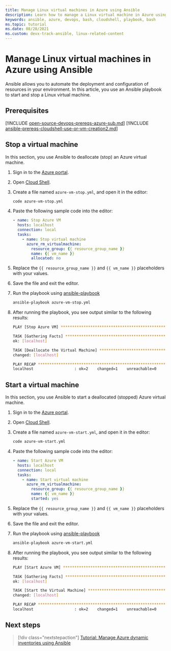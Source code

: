 ```yaml
---
title: Manage Linux virtual machines in Azure using Ansible 
description: Learn how to manage a Linux virtual machine in Azure using Ansible
keywords: ansible, azure, devops, bash, cloudshell, playbook, bash
ms.topic: tutorial
ms.date: 08/28/2021
ms.custom: devx-track-ansible, linux-related-content
---
```


# Manage Linux virtual machines in Azure using Ansible

Ansible allows you to automate the deployment and configuration of resources in your environment. In this article, you use an Ansible playbook to start and stop a Linux virtual machine. 

## Prerequisites

[!INCLUDE [open-source-devops-prereqs-azure-sub.md](../includes/open-source-devops-prereqs-azure-subscription.md)]
[!INCLUDE [ansible-prereqs-cloudshell-use-or-vm-creation2.md](includes/ansible-prereqs-cloudshell-use-or-vm-creation2.md)]

## Stop a virtual machine

In this section, you use Ansible to deallocate (stop) an Azure virtual machine.

1. Sign in to the [Azure portal](https://go.microsoft.com/fwlink/p/?LinkID=525040).

1. Open [Cloud Shell](/azure/cloud-shell/overview).

1. Create a file named `azure-vm-stop.yml`, and open it in the editor:

    ```bash
    code azure-vm-stop.yml
    ```

1. Paste the following sample code into the editor:

    ```yaml
    - name: Stop Azure VM
      hosts: localhost
      connection: local
      tasks:
        - name: Stop virtual machine
          azure_rm_virtualmachine:
            resource_group: {{ resource_group_name }}
            name: {{ vm_name }}
            allocated: no
    ```

1. Replace the `{{ resource_group_name }}` and `{{ vm_name }}` placeholders with your values.

1. Save the file and exit the editor.

1. Run the playbook using [ansible-playbook](https://docs.ansible.com/ansible/latest/cli/ansible-playbook.html)

    ```bash
    ansible-playbook azure-vm-stop.yml
    ```

1. After running the playbook, you see output similar to the following results:

    ```bash
    PLAY [Stop Azure VM] ********************************************************

    TASK [Gathering Facts] ******************************************************
    ok: [localhost]

    TASK [Deallocate the Virtual Machine] ***************************************
    changed: [localhost]

    PLAY RECAP ******************************************************************
    localhost                  : ok=2    changed=1    unreachable=0    failed=0
    ```

## Start a virtual machine

In this section, you use Ansible to start a deallocated (stopped) Azure virtual machine.

1. Sign in to the [Azure portal](https://go.microsoft.com/fwlink/p/?LinkID=525040).

1. Open [Cloud Shell](/azure/cloud-shell/overview).

1. Create a file named `azure-vm-start.yml`, and open it in the editor:

    ```bash
    code azure-vm-start.yml
    ```

1. Paste the following sample code into the editor:

    ```yaml
    - name: Start Azure VM
      hosts: localhost
      connection: local
      tasks:
        - name: Start virtual machine
          azure_rm_virtualmachine:
            resource_group: {{ resource_group_name }}
            name: {{ vm_name }}
            started: yes
    ```

1. Replace the `{{ resource_group_name }}` and `{{ vm_name }}` placeholders with your values.

1. Save the file and exit the editor.

1. Run the playbook using [ansible-playbook](https://docs.ansible.com/ansible/latest/cli/ansible-playbook.html)

    ```bash
    ansible-playbook azure-vm-start.yml
    ```

1. After running the playbook, you see output similar to the following results:

    ```bash
    PLAY [Start Azure VM] ********************************************************

    TASK [Gathering Facts] ******************************************************
    ok: [localhost]

    TASK [Start the Virtual Machine] ********************************************
    changed: [localhost]

    PLAY RECAP ******************************************************************
    localhost                  : ok=2    changed=1    unreachable=0    failed=0
    ```

## Next steps

> [!div class="nextstepaction"] 
> [Tutorial: Manage Azure dynamic inventories using Ansible](./dynamic-inventory-configure.md)
